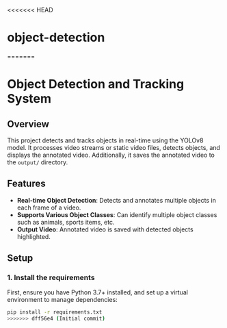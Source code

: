 <<<<<<< HEAD
# object-detection
=======
# Object Detection and Tracking System

## Overview
This project detects and tracks objects in real-time using the YOLOv8 model. It processes video streams or static video files, detects objects, and displays the annotated video. Additionally, it saves the annotated video to the `output/` directory.

## Features

- **Real-time Object Detection**: Detects and annotates multiple objects in each frame of a video.
- **Supports Various Object Classes**: Can identify multiple object classes such as animals, sports items, etc.
- **Output Video**: Annotated video is saved with detected objects highlighted.

## Setup

### 1. Install the requirements
First, ensure you have Python 3.7+ installed, and set up a virtual environment to manage dependencies:

```bash
pip install -r requirements.txt
>>>>>>> dff56e4 (Initial commit)
